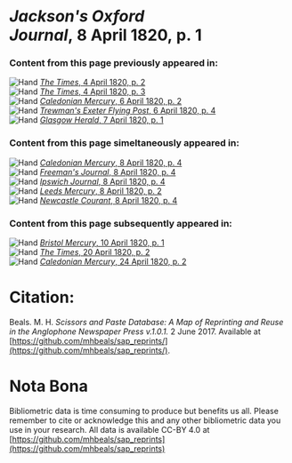 # *Jackson's Oxford Journal*, 8 April 1820, p. 1  
  
### Content from this page previously appeared in:  
![Hand](http://scissorsandpaste.net/wp-content/uploads/2017/06/smallhandpointer.png) [*The Times*, 4 April 1820, p. 2](https://mhbeals.github.io/sap_html/The-Times/The-Times-4-April-1820-p-2)  
![Hand](http://scissorsandpaste.net/wp-content/uploads/2017/06/smallhandpointer.png) [*The Times*, 4 April 1820, p. 3](https://mhbeals.github.io/sap_html/The-Times/The-Times-4-April-1820-p-3)  
![Hand](http://scissorsandpaste.net/wp-content/uploads/2017/06/smallhandpointer.png) [*Caledonian Mercury*, 6 April 1820, p. 2](https://mhbeals.github.io/sap_html/Caledonian-Mercury/Caledonian-Mercury-6-April-1820-p-2)  
![Hand](http://scissorsandpaste.net/wp-content/uploads/2017/06/smallhandpointer.png) [*Trewman's Exeter Flying Post*, 6 April 1820, p. 4](https://mhbeals.github.io/sap_html/Trewman's-Exeter-Flying-Post/Trewman's-Exeter-Flying-Post-6-April-1820-p-4)  
![Hand](http://scissorsandpaste.net/wp-content/uploads/2017/06/smallhandpointer.png) [*Glasgow Herald*, 7 April 1820, p. 1](https://mhbeals.github.io/sap_html/Glasgow-Herald/Glasgow-Herald-7-April-1820-p-1)  
  
### Content from this page simeltaneously appeared in:  
![Hand](http://scissorsandpaste.net/wp-content/uploads/2017/06/smallhandpointer.png) [*Caledonian Mercury*, 8 April 1820, p. 4](https://mhbeals.github.io/sap_html/Caledonian-Mercury/Caledonian-Mercury-8-April-1820-p-4)  
![Hand](http://scissorsandpaste.net/wp-content/uploads/2017/06/smallhandpointer.png) [*Freeman's Journal*, 8 April 1820, p. 4](https://mhbeals.github.io/sap_html/Freeman's-Journal/Freeman's-Journal-8-April-1820-p-4)  
![Hand](http://scissorsandpaste.net/wp-content/uploads/2017/06/smallhandpointer.png) [*Ipswich Journal*, 8 April 1820, p. 4](https://mhbeals.github.io/sap_html/Ipswich-Journal/Ipswich-Journal-8-April-1820-p-4)  
![Hand](http://scissorsandpaste.net/wp-content/uploads/2017/06/smallhandpointer.png) [*Leeds Mercury*, 8 April 1820, p. 2](https://mhbeals.github.io/sap_html/Leeds-Mercury/Leeds-Mercury-8-April-1820-p-2)  
![Hand](http://scissorsandpaste.net/wp-content/uploads/2017/06/smallhandpointer.png) [*Newcastle Courant*, 8 April 1820, p. 4](https://mhbeals.github.io/sap_html/Newcastle-Courant/Newcastle-Courant-8-April-1820-p-4)  
  
### Content from this page subsequently appeared in:  
![Hand](http://scissorsandpaste.net/wp-content/uploads/2017/06/smallhandpointer.png) [*Bristol Mercury*, 10 April 1820, p. 1](https://mhbeals.github.io/sap_html/Bristol-Mercury/Bristol-Mercury-10-April-1820-p-1)  
![Hand](http://scissorsandpaste.net/wp-content/uploads/2017/06/smallhandpointer.png) [*The Times*, 20 April 1820, p. 2](https://mhbeals.github.io/sap_html/The-Times/The-Times-20-April-1820-p-2)  
![Hand](http://scissorsandpaste.net/wp-content/uploads/2017/06/smallhandpointer.png) [*Caledonian Mercury*, 24 April 1820, p. 2](https://mhbeals.github.io/sap_html/Caledonian-Mercury/Caledonian-Mercury-24-April-1820-p-2)  


# Citation: 

Beals. M. H. *Scissors and Paste Database: A Map of Reprinting and Reuse in the Anglophone Newspaper Press v.1.0.1.* 2 June 2017. Available at [https://github.com/mhbeals/sap_reprints/](https://github.com/mhbeals/sap_reprints/). 

# Nota Bona

Bibliometric data is time consuming to produce but benefits us all. Please remember to cite or acknowledge this and any other bibliometric data you use in your research. All data is available CC-BY 4.0 at [https://github.com/mhbeals/sap_reprints](https://github.com/mhbeals/sap_reprints)